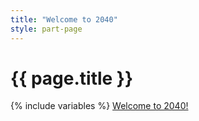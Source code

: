 ```yaml
---
title: "Welcome to 2040"
style: part-page
---
```


<h1>{{ page.title }}</h1>

{% include variables %}
[Welcome to 2040!](js-next-dest-placeholder)

